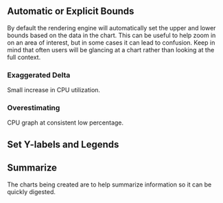


## Automatic or Explicit Bounds

By default the rendering engine will automatically set the upper and lower bounds based on the data in the chart. This can be useful to help zoom in on an area of interest, but in some cases it can lead to confusion. Keep in mind that often users will be glancing at a chart rather than looking at the full context. 

### Exaggerated Delta

Small increase in CPU utilization.

### Overestimating 

CPU graph at consistent low percentage.

## Set Y-labels and Legends

## Summarize

The charts being created are to help summarize information so it can be quickly digested. 